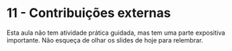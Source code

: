 # 11 - Contribuições externas

Esta aula não tem atividade prática guidada, mas tem uma parte expositiva importante. Não esqueça de olhar os slides de hoje para relembrar.